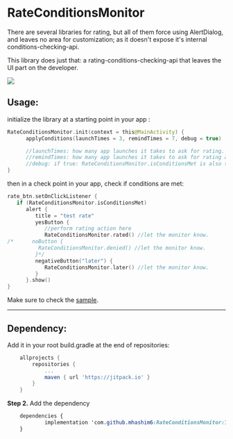 
# RateConditionsMonitor
There are several libraries for rating, but all of them force using AlertDialog, and leaves no area for customization; as it doesn't expose it's internal conditions-checking-api.

 This library does just that: a rating-conditions-checking-api that leaves the UI part on the developer.

 [![](https://jitpack.io/v/mhashim6/RateConditionsMonitor.svg)](https://jitpack.io/#mhashim6/RateConditionsMonitor)

## Usage:

initialize the library at a starting point in your app :

```kotlin
RateConditionsMonitor.init(context = this@MainActivity) {
      applyConditions(launchTimes = 3, remindTimes = 7, debug = true)

      //launchTimes: how many app launches it takes to ask for rating.
      //remindTimes: how many app launches it takes to ask for rating after RateConditionsMonitor.later() is called.
      //debug: if true: RateConditionsMonitor.isConditionsMet is also true.
}
```
 then in a check point in your app, check if conditions are met:

```kotlin
rate_btn.setOnClickListener {
   if (RateConditionsMonitor.isConditionsMet)
      alert {
         title = "test rate"
         yesButton {
            //perform rating action here
            RateConditionsMonitor.rated() //let the monitor know.        }
/*      noButton {
          RateConditionsMonitor.denied() //let the monitor know.
         }*/
         negativeButton("later") {
            RateConditionsMonitor.later() //let the monitor know.
         }
      }.show()
}
```
Make sure to check the [sample](https://github.com/mhashim6/RateConditionsMonitor/blob/master/app/src/main/java/mhashim6/android/ratemonitorsample/MainActivity.kt).

---

## Dependency:
Add it in your root build.gradle at the end of repositories:

```groovy
	allprojects {
		repositories {
			...
			maven { url 'https://jitpack.io' }
		}
	}
```

**Step 2.**  Add the dependency

```css
	dependencies {
	        implementation 'com.github.mhashim6:RateConditionsMonitor:1.2'
	}
```